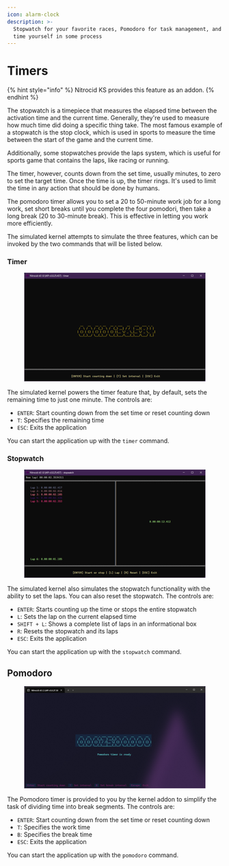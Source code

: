 ```yaml
---
icon: alarm-clock
description: >-
  Stopwatch for your favorite races, Pomodoro for task management, and timer to
  time yourself in some process
---
```


# Timers

{% hint style="info" %}
Nitrocid KS provides this feature as an addon.
{% endhint %}

The stopwatch is a timepiece that measures the elapsed time between the activation time and the current time. Generally, they're used to measure how much time did doing a specific thing take. The most famous example of a stopwatch is the stop clock, which is used in sports to measure the time between the start of the game and the current time.

Additionally, some stopwatches provide the laps system, which is useful for sports game that contains the laps, like racing or running.

The timer, however, counts down from the set time, usually minutes, to zero to set the target time. Once the time is up, the timer rings. It's used to limit the time in any action that should be done by humans.

The pomodoro timer allows you to set a 20 to 50-minute work job for a long work, set short breaks until you complete the four pomodori, then take a long break (20 to 30-minute break). This is effective in letting you work more efficiently.

The simulated kernel attempts to simulate the three features, which can be invoked by the two commands that will be listed below.

### Timer

<figure><img src="../../../../.gitbook/assets/036-timer.png" alt=""><figcaption></figcaption></figure>

The simulated kernel powers the timer feature that, by default, sets the remaining time to just one minute. The controls are:

* `ENTER`: Start counting down from the set time or reset counting down
* `T`: Specifies the remaining time
* `ESC`: Exits the application

You can start the application up with the `timer` command.

### Stopwatch

<figure><img src="../../../../.gitbook/assets/037-stopwatch.png" alt=""><figcaption></figcaption></figure>

The simulated kernel also simulates the stopwatch functionality with the ability to set the laps. You can also reset the stopwatch. The controls are:

* `ENTER`: Starts counting up the time or stops the entire stopwatch
* `L`: Sets the lap on the current elapsed time
* `SHIFT + L`: Shows a complete list of laps in an informational box
* `R`: Resets the stopwatch and its laps
* `ESC`: Exits the application

You can start the application up with the `stopwatch` command.

## Pomodoro

<figure><img src="../../../../.gitbook/assets/image (1).png" alt=""><figcaption></figcaption></figure>

The Pomodoro timer is provided to you by the kernel addon to simplify the task of dividing time into break segments. The controls are:

* `ENTER`: Start counting down from the set time or reset counting down
* `T`: Specifies the work time
* `B`: Specifies the break time
* `ESC`: Exits the application

You can start the application up with the `pomodoro` command.
